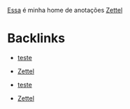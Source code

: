[Essa](Essa) é minha home de anotações [Zettel](Zettel)




# Backlinks

- [teste](teste)
- [Zettel](Zettel)

- [teste](teste)
- [Zettel](Zettel)
